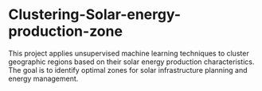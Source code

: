 # Clustering-Solar-energy-production-zone
This project applies unsupervised machine learning techniques to cluster geographic regions based on their solar energy production characteristics. The goal is to identify optimal zones for solar infrastructure planning and energy management.
